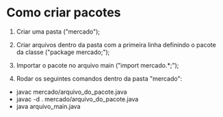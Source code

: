 # Como criar pacotes

1) Criar uma pasta ("mercado");

2) Criar arquivos dentro da pasta com a primeira linha definindo o pacote da classe ("package mercado;");

3) Importar o pacote no arquivo main ("import mercado.*;");

4) Rodar os seguintes comandos dentro da pasta "mercado":
- javac mercado/arquivo_do_pacote.java
- javac -d . mercado/arquivo_do_pacote.java
- java arquivo_main.java
